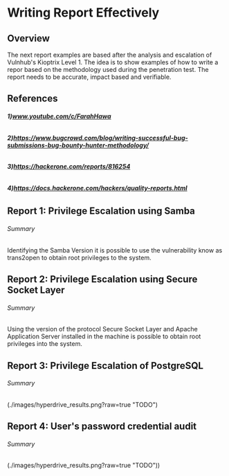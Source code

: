 # Writing Report Effectively

## Overview
The next report examples are based after the analysis and escalation of Vulnhub's Kioptrix Level 1. The idea is to show examples of how to write a repor based on the methodology used during the penetration test. The report needs to be accurate, impact based and verifiable.

## References
###### **1)www.youtube.com/c/FarahHawa**
###### **2)https://www.bugcrowd.com/blog/writing-successful-bug-submissions-bug-bounty-hunter-methodology/**
###### **3)https://hackerone.com/reports/816254**
###### **4)https://docs.hackerone.com/hackers/quality-reports.html**

## Report 1: Privilege Escalation using Samba
###### Summary
Identifying the Samba Version it is possible to use the vulnerability know as trans2open to obtain root privileges to the system.

## Report 2: Privilege Escalation using Secure Socket Layer
###### Summary
Using the version of the protocol Secure Socket Layer and Apache Application Server installed in the machine is possible to obtain root privileges into the system.

## Report 3: Privilege Escalation of PostgreSQL 
###### Summary
(./images/hyperdrive_results.png?raw=true "TODO")

## Report 4: User's password credential audit
###### Summary
(./images/hyperdrive_results.png?raw=true "TODO"))
